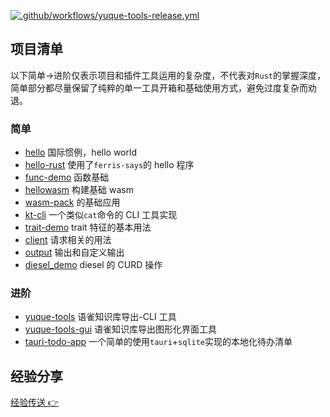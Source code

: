 [![.github/workflows/yuque-tools-release.yml](https://github.com/vannvan/rust-explore/actions/workflows/yuque-tools-release.yml/badge.svg)](https://github.com/vannvan/rust-explore/actions/workflows/yuque-tools-release.yml)

## 项目清单

以下简单->进阶仅表示项目和插件工具运用的复杂度，不代表对`Rust`的掌握深度，简单部分都尽量保留了纯粹的单一工具开箱和基础使用方式，避免过度复杂而劝退。

### 简单

- [hello](simple-application/hello) 国际惯例，hello world
- [hello-rust](simple-application/hello-rust) 使用了`ferris-says`的 hello 程序
- [func-demo](simple-application/func-demo) 函数基础
- [hellowasm](hellowasm) 构建基础 wasm
- [wasm-pack](hello-webassembly) 的基础应用
- [kt-cli](kt-cli) 一个类似`cat`命令的 CLI 工具实现
- [trait-demo](simple-application/trait-demo) trait 特征的基本用法
- [client](simple-application/client) 请求相关的用法
- [output](simple-application/output) 输出和自定义输出
- [diesel_demo](diesel_demo) diesel 的 CURD 操作

### 进阶

- [yuque-tools](yuque-tools) 语雀知识库导出-CLI 工具
- [yuque-tools-gui](yuque-tools-gui) 语雀知识库导出图形化界面工具
- [tauri-todo-app](tauri-todo-app) 一个简单的使用`tauri`+`sqlite`实现的本地化待办清单

## 经验分享

[经验传送 👉](/share/README.md)
